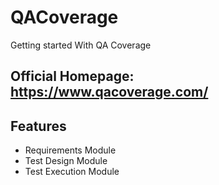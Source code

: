 # QACoverage
Getting started With QA Coverage

## Official Homepage: https://www.qacoverage.com/

## Features

- Requirements Module
- Test Design Module
- Test Execution Module



